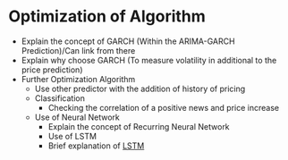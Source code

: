 # Optimization of Algorithm
 * Explain the concept of GARCH (Within the ARIMA-GARCH Prediction)/Can link from there
 * Explain why choose GARCH (To measure volatility in additional to the price prediction)
 * Further Optimization Algorithm
   * Use other predictor with the addition of history of pricing
   * Classification
     * Checking the correlation of a positive news and price increase
   * Use of Neural Network
     * Explain the concept of Recurring Neural Network
     * Use of LSTM
     * Brief explanation of [LSTM](https://colah.github.io/posts/2015-08-Understanding-LSTMs/)
